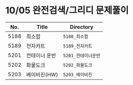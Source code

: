 # 10/05 완전검색/그리디 문제풀이

| No.  | Title       | Directory         |
| ---- | ----------- | ----------------- |
| 5188 | 최소합    | `5188_최소합`   |
| 5189 | 전자카트 | `5189_전자카트` |
| 5201 | 컨테이너 운반 | `5201_컨테이너운반` |
| 5202 | 화물도크   | `5202_화물도크`      |
| 5203 | 베이비진(HW)   | `5203_베이비진`      |
